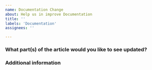 ```yaml
---
name: Documentation Change
about: Help us in improve Documentation 
title: ''
labels: 'Documentation'
assignees: ''

---
```



### What part(s) of the article would you like to see updated?

<!-- Give as much detail as you can to help us understand the change you want to see. Why should the docs be changed? What use cases does it support? What is the expected outcome? -->

### Additional information

<!-- Add any other context or screenshots about the feature request here. -->